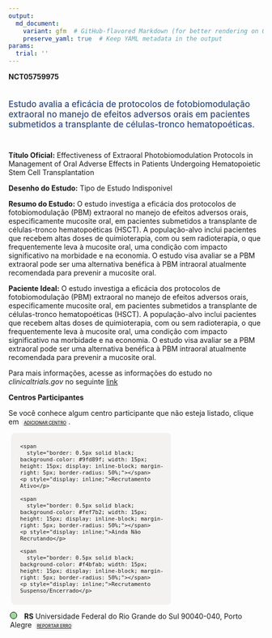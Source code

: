 ```yaml
---
output: 
  md_document:
    variant: gfm  # GitHub-flavored Markdown (for better rendering on GitHub)
    preserve_yaml: true  # Keep YAML metadata in the output
params:
  trial: ''
---
```


**NCT05759975**

<div style="padding: 5px 5px 5px 0px; font-size: 1.20em; font-weight: 500; color: #2E4A7F; text-align: left; margin-bottom: 20px">

Estudo avalia a eficácia de protocolos de fotobiomodulação extraoral no
manejo de efeitos adversos orais em pacientes submetidos a transplante
de células-tronco hematopoéticas.

</div>

**Título Oficial:** Effectiveness of Extraoral Photobiomodulation
Protocols in Management of Oral Adverse Effects in Patients Undergoing
Hematopoietic Stem Cell Transplantation

**Desenho do Estudo:** Tipo de Estudo Indisponivel

**Resumo do Estudo:** O estudo investiga a eficácia dos protocolos de
fotobiomodulação (PBM) extraoral no manejo de efeitos adversos orais,
especificamente mucosite oral, em pacientes submetidos a transplante de
células-tronco hematopoéticas (HSCT). A população-alvo inclui pacientes
que recebem altas doses de quimioterapia, com ou sem radioterapia, o que
frequentemente leva à mucosite oral, uma condição com impacto
significativo na morbidade e na economia. O estudo visa avaliar se a PBM
extraoral pode ser uma alternativa benéfica à PBM intraoral atualmente
recomendada para prevenir a mucosite oral.

**Paciente Ideal:** O estudo investiga a eficácia dos protocolos de
fotobiomodulação (PBM) extraoral no manejo de efeitos adversos orais,
especificamente mucosite oral, em pacientes submetidos a transplante de
células-tronco hematopoéticas (HSCT). A população-alvo inclui pacientes
que recebem altas doses de quimioterapia, com ou sem radioterapia, o que
frequentemente leva à mucosite oral, uma condição com impacto
significativo na morbidade e na economia. O estudo visa avaliar se a PBM
extraoral pode ser uma alternativa benéfica à PBM intraoral atualmente
recomendada para prevenir a mucosite oral.

Para mais informações, acesse as informações do estudo no
*clinicaltrials.gov* no seguinte
[link](https://clinicaltrials.gov/ct2/show/NCT05759975)

**Centros Participantes**

Se você conhece algum centro participante que não esteja listado, clique
em
<span style="color: #2E4A7F; margin-left: 2px; padding: 4px; background-color: #f3f2f1; border-radius: 8px; font-weight: 500; font-size: 0.6em"><a
href="https://flazar.shinyapps.io/formsapp?study_nct_id=NCT05759975&amp;location_id=N%2FA&amp;location_full_name=N%2FA&amp;form_type=Adicionar%20Centro"
target="_blank">ADICIONAR CENTRO</a></span>.

<div style="margin-bottom: 8px; margin-left: 5px; padding: 8px; max-width: 300px; background-color: #f3f2f1; border-radius: 8px; font-size: 0.9em">

<div style="margin-left: 10px;">

    <span 
      style="border: 0.5px solid black; background-color: #9fd89f; width: 15px; height: 15px; display: inline-block; margin-right: 5px; border-radius: 50%;"></span>
    <p style="display: inline;">Recrutamento Ativo</p>

</div>

<div style="margin-left: 10px;">

    <span 
      style="border: 0.5px solid black; background-color: #fef7b2; width: 15px; height: 15px; display: inline-block; margin-right: 5px; border-radius: 50%;"></span>
    <p style="display: inline;">Ainda Não Recrutando</p>

</div>

<div style="margin-left: 10px;">

    <span 
      style="border: 0.5px solid black; background-color: #f4bfab; width: 15px; height: 15px; display: inline-block; margin-right: 5px; border-radius: 50%;"></span>
    <p style="display: inline;">Recrutamento Suspenso/Encerrado</p>

</div>

</div>

<div style="margin: 3px;">

<span style="border: 0.5px solid black; display: inline-block; width: 12px; height: 12px; border-radius: 50%; margin-right: 10px; padding-bottom: 0px; background-color: #9fd89f;"></span>
**RS** Universidade Federal do Rio Grande do Sul 90040-040, Porto Alegre
<span style="color: #2E4A7F; margin-left: 2px; padding: 4px; background-color: #f3f2f1; border-radius: 8px; font-weight: 500; font-size: 0.6em"><a
href="https://flazar.shinyapps.io/formsapp?study_nct_id=NCT05759975&amp;location_id=FEDERALUNIVERSITYOFRIOGRANDEDOSULPORTOALEGRERIOGRANDEDOSUL90035004BRAZIL&amp;location_full_name=Universidade%20Federal%20do%20Rio%20Grande%20do%20Sul%2C%2090040-040%2C%20Porto%20Alegre&amp;form_type=Reportar%20Erro"
target="_blank">REPORTAR ERRO</a></span>

</div>
